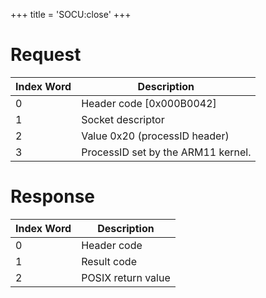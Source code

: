 +++
title = 'SOCU:close'
+++

# Request

| Index Word | Description                        |
|------------|------------------------------------|
| 0          | Header code \[0x000B0042\]         |
| 1          | Socket descriptor                  |
| 2          | Value 0x20 (processID header)      |
| 3          | ProcessID set by the ARM11 kernel. |

# Response

| Index Word | Description        |
|------------|--------------------|
| 0          | Header code        |
| 1          | Result code        |
| 2          | POSIX return value |